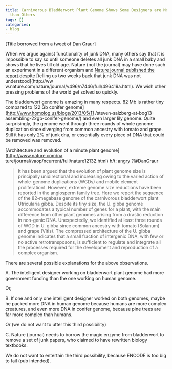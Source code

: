 ```yaml
---
title: Carnivorous Bladderwort Plant Genome Shows Some Designers are More Intelligent
  than Others
tags: []
categories:
- blog
---
```

[Title borrowed from a tweet of Dan Graur]
<!--more-->

When we argue against functionality of junk DNA, many others say that it is
impossible to say so until someone deletes all junk DNA in a small baby and
shows that he lives till old age. Nature (not the journal) may have done such
an experiment in a different organism and [Nature journal published the report
](http://www.nature.com/nature/journal/vaop/ncurrent/full/nature12132.html)
despite [telling us two weeks back that junk DNA was not understood](http://ww
w.nature.com/nature/journal/v496/n7446/full/496419a.html). We wish other
pressing problems of the world get solved so quickly.

The bladderwort genome is amazing in many respects. 82 Mb is rather tiny
compared to [22 Gb conifer genome](http://www.homolog.us/blogs/2013/05/11
/steven-salzberg-at-bog13-assembling-22gb-conifer-genome/) and even larger
lily genome. Quite surprisingly, the genome went through three rounds of whole
genome duplication since diverging from common ancestry with tomato and grape.
Still it has only 2% of junk dna, or essentially every piece of DNA that could
be removed was removed.

[Architecture and evolution of a minute plant genome](http://www.nature.com/na
ture/journal/vaop/ncurrent/full/nature12132.html) h/t: angry ?@DanGraur

> It has been argued that the evolution of plant genome size is principally
unidirectional and increasing owing to the varied action of whole-genome
duplications (WGDs) and mobile element proliferation1. However, extreme genome
size reductions have been reported in the angiosperm family tree. Here we
report the sequence of the 82-megabase genome of the carnivorous bladderwort
plant Utricularia gibba. Despite its tiny size, the U. gibba genome
accommodates a typical number of genes for a plant, with the main difference
from other plant genomes arising from a drastic reduction in non-genic DNA.
Unexpectedly, we identified at least three rounds of WGD in U. gibba since
common ancestry with tomato (Solanum) and grape (Vitis). The compressed
architecture of the U. gibba genome indicates that a small fraction of
intergenic DNA, with few or no active retrotransposons, is sufficient to
regulate and integrate all the processes required for the development and
reproduction of a complex organism.

There are several possible explanations for the above observations.

A. The intelligent designer working on bladderwort plant genome had more
government funding than the one working on human genome.

Or,

B. If one and only one intelligent designer worked on both genomes, maybe he
packed more DNA in human genome because humans are more complex creatures, and
even more DNA in conifer genome, because pine trees are far more complex than
humans.

Or (we do not want to utter this third possibility)

C. Nature (journal) needs to borrow the magic enzyme from bladderwort to
remove a set of junk papers, who claimed to have rewritten biology textbooks.

We do not want to entertain the third possibility, because ENCODE is too big
to fail (pub intended).

